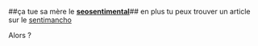 ##&#231;a tue sa m&#232;re le **[seosentimental](http://www.seosentimental.org/)**##
 en plus tu peux trouver un article sur le [sentimancho](http://www.seosentimental.org/article10/sentimancho-webis-affiliation-charme)

Alors ?